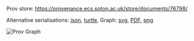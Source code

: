 
Prov store: https://provenance.ecs.soton.ac.uk/store/documents/76798/
	
Alternative serialisations: [json](https://provenance.ecs.soton.ac.uk/store/documents/76798.json), [turtle](https://provenance.ecs.soton.ac.uk/store/documents/76798.ttl), 
Graph: [svg](https://provenance.ecs.soton.ac.uk/store/documents/76798.svg), [PDF](https://provenance.ecs.soton.ac.uk/store/documents/76798.pdf), [png](https://provenance.ecs.soton.ac.uk/store/documents/76798.png)

![Prov Graph](https://provenance.ecs.soton.ac.uk/store/documents/76798.png)

		
